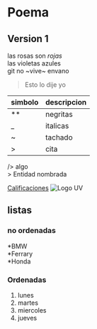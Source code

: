 # Poema
## Version 1
las rosas son *rojas*  
las violetas azules   
git no ~vive~ envano 

> Esto lo dije yo 

|simbolo| descripcion |
|-|-|
| ** | negritas |
| _ | italicas|
| ~ | tachado |
|>| cita |

/> algo  
&gt; Entidad nombrada 

[Calificaciones](https://www.uv.mx/calificaiones)
![Logo UV](https://www.uv.mx/v2/images/logouv.jpg)

## listas

### no ordenadas
*BMW  
*Ferrary  
*Honda  

### Ordenadas
1. lunes
2. martes
3. miercoles
4. jueves
